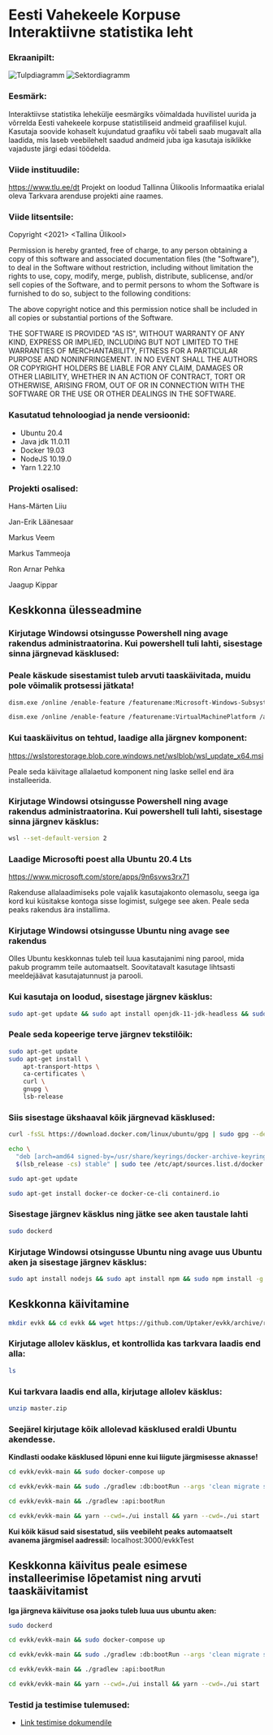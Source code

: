 # Eesti Vahekeele Korpuse Interaktiivne statistika leht

### Ekraanipilt:
![Tulpdiagramm](Pilt1.png "main")
![Sektordiagramm](Pilt2.png "main")

### Eesmärk: 
Interaktiivse statistika lehekülje eesmärgiks võimaldada huvilistel uurida ja võrrelda Eesti vahekeele korpuse statistiliseid andmeid graafilisel kujul. Kasutaja soovide kohaselt kujundatud graafiku või tabeli saab mugavalt alla laadida, mis laseb veebilehelt saadud andmeid juba iga kasutaja isiklikke vajaduste järgi edasi töödelda.

### Viide instituudile:
https://www.tlu.ee/dt
Projekt on loodud Tallinna Ülikoolis Informaatika erialal oleva Tarkvara arenduse projekti aine raames.

### Viide litsentsile:
Copyright <2021> <Tallina Ülikool>

Permission is hereby granted, free of charge, to any person obtaining a copy of this software and associated documentation files (the "Software"), to deal in the Software without restriction, including without limitation the rights to use, copy, modify, merge, publish, distribute, sublicense, and/or sell copies of the Software, and to permit persons to whom the Software is furnished to do so, subject to the following conditions:

The above copyright notice and this permission notice shall be included in all copies or substantial portions of the Software.

THE SOFTWARE IS PROVIDED "AS IS", WITHOUT WARRANTY OF ANY KIND, EXPRESS OR IMPLIED, INCLUDING BUT NOT LIMITED TO THE WARRANTIES OF MERCHANTABILITY, FITNESS FOR A PARTICULAR PURPOSE AND NONINFRINGEMENT. IN NO EVENT SHALL THE AUTHORS OR COPYRIGHT HOLDERS BE LIABLE FOR ANY CLAIM, DAMAGES OR OTHER LIABILITY, WHETHER IN AN ACTION OF CONTRACT, TORT OR OTHERWISE, ARISING FROM, OUT OF OR IN CONNECTION WITH THE SOFTWARE OR THE USE OR OTHER DEALINGS IN THE SOFTWARE.


### Kasutatud tehnoloogiad ja nende versioonid:
* Ubuntu 20.4
* Java jdk 11.0.11
* Docker 19.03
* NodeJS 10.19.0
* Yarn 1.22.10

### Projekti osalised:

Hans-Märten Liiu

Jan-Erik Läänesaar

Markus Veem

Markus Tammeoja

Ron Arnar Pehka

Jaagup Kippar


## Keskkonna ülesseadmine

### Kirjutage Windowsi otsingusse Powershell ning avage rakendus administraatorina. Kui powershell tuli lahti, sisestage sinna järgnevad käsklused:
### Peale käskude sisestamist tuleb arvuti taaskäivitada, muidu pole võimalik protsessi jätkata!
```bash
dism.exe /online /enable-feature /featurename:Microsoft-Windows-Subsystem-Linux /all /norestart
```
```bash
dism.exe /online /enable-feature /featurename:VirtualMachinePlatform /all /norestart
```

### Kui taaskäivitus on tehtud, laadige alla järgnev komponent: 

https://wslstorestorage.blob.core.windows.net/wslblob/wsl_update_x64.msi 

Peale seda käivitage allalaetud komponent  ning laske sellel end ära installeerida.

### Kirjutage Windowsi otsingusse Powershell ning avage rakendus administraatorina. Kui powershell tuli lahti, sisestage sinna järgnev käsklus:
```bash
wsl --set-default-version 2
```

### Laadige Microsofti poest alla Ubuntu 20.4 Lts

https://www.microsoft.com/store/apps/9n6svws3rx71

Rakenduse allalaadimiseks pole vajalik kasutajakonto olemasolu, seega iga kord kui küsitakse kontoga sisse logimist, sulgege see aken. Peale seda peaks rakendus ära installima.

### Kirjutage Windowsi otsingusse Ubuntu ning avage see rakendus

Olles Ubuntu keskkonnas tuleb teil luua kasutajanimi ning parool, mida pakub programm teile automaatselt. Soovitatavalt kasutage lihtsasti meeldejäävat kasutajatunnust ja parooli.

### Kui kasutaja on loodud, sisestage järgnev käsklus:
```bash
sudo apt-get update && sudo apt install openjdk-11-jdk-headless && sudo apt install docker-compose
```

### Peale seda kopeerige terve järgnev tekstilõik:
```bash
sudo apt-get update
sudo apt-get install \
    apt-transport-https \
    ca-certificates \
    curl \
    gnupg \
    lsb-release
```

### Siis sisestage ükshaaval kõik järgnevad käsklused:
```bash
curl -fsSL https://download.docker.com/linux/ubuntu/gpg | sudo gpg --dearmor -o /usr/share/keyrings/docker-archive-keyring.gpg
```

```bash
echo \
  "deb [arch=amd64 signed-by=/usr/share/keyrings/docker-archive-keyring.gpg] https://download.docker.com/linux/ubuntu \
  $(lsb_release -cs) stable" | sudo tee /etc/apt/sources.list.d/docker.list > /dev/null
```

```bash
sudo apt-get update
```
```bash
sudo apt-get install docker-ce docker-ce-cli containerd.io
```

### Sisestage järgnev käsklus ning jätke see aken taustale lahti
```bash
sudo dockerd
```

### Kirjutage Windowsi otsingusse Ubuntu ning avage uus Ubuntu aken ja sisestage järgnev käsklus:
```bash
sudo apt install nodejs && sudo apt install npm && sudo npm install -g yarn && sudo apt install unzip
```



## Keskkonna käivitamine
```bash
mkdir evkk && cd evkk && wget https://github.com/Uptaker/evkk/archive/refs/heads/main.zip
```

### Kirjutage allolev käsklus, et kontrollida kas tarkvara laadis end alla:
```bash
ls
```

### Kui tarkvara laadis end alla,  kirjutage allolev käsklus:
```bash
unzip master.zip
```

### Seejärel kirjutage kõik allolevad käsklused eraldi Ubuntu akendesse.
**Kindlasti oodake käsklused lõpuni enne kui liigute järgmisesse aknasse!**
```bash
cd evkk/evkk-main && sudo docker-compose up
```
```bash
cd evkk/evkk-main && sudo ./gradlew :db:bootRun --args 'clean migrate seed'
```
```bash
cd evkk/evkk-main && ./gradlew :api:bootRun
```
```bash
cd evkk/evkk-main && yarn --cwd=./ui install && yarn --cwd=./ui start
```

**Kui kõik käsud said sisestatud, siis veebileht peaks automaatselt avanema järgmisel aadressil:**
localhost:3000/evkkTest




## Keskkonna käivitus peale esimese installeerimise lõpetamist ning arvuti taaskäivitamist

**Iga järgneva käivituse osa jaoks tuleb luua uus ubuntu aken:**
```bash
sudo dockerd
```
```bash
cd evkk/evkk-main && sudo docker-compose up
```
```bash
cd evkk/evkk-main && sudo ./gradlew :db:bootRun --args 'clean migrate seed'
```
```bash
cd evkk/evkk-main && ./gradlew :api:bootRun
```
```bash
cd evkk/evkk-main && yarn --cwd=./ui install && yarn --cwd=./ui start
```
### Testid ja testimise tulemused:

- [Link testimise dokumendile](https://docs.google.com/document/d/1P7JjFxXx7RJddUG7pZldC3zIrb_HHy1xk6GeuDOaUis/edit?usp=sharing)
